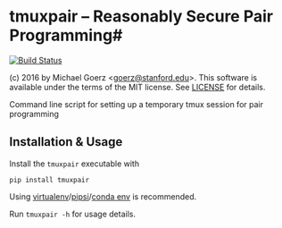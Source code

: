 # tmuxpair – Reasonably Secure Pair Programming#

[![Build Status](https://travis-ci.org/goerz/tmuxpair.svg)](https://travis-ci.org/goerz/tmuxpair)

(c) 2016 by Michael Goerz <<goerz@stanford.edu>>. This software is available
under the terms of the MIT license. See [LICENSE][] for details.

Command line script for setting up a temporary tmux session for pair programming

[LICENSE]: LICENSE

## Installation & Usage ##

Install the `tmuxpair` executable with

    pip install tmuxpair

Using [virtualenv][]/[pipsi][]/[conda env][] is recommended.

[virtualenv]: http://docs.python-guide.org/en/latest/dev/virtualenvs/
[pipsi]: https://github.com/mitsuhiko/pipsi#pipsi
[conda env]: http://conda.pydata.org/docs/using/envs.html

Run `tmuxpair -h` for usage details.

